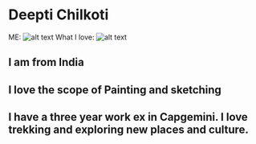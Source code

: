 # Deepti Chilkoti
ME: 
![alt text](https://github.com/Deepti0605/itmd-521/tree/master/Images/DC.jpg "Thats me")
What I love: 
![alt text](https://github.com/Deepti0605/itmd-521/tree/master/Images/Desc.jpg "Sketching")
## I am from India
## I love the scope of Painting and sketching
## I have a three year work ex in Capgemini. I love trekking and exploring new places and culture.
